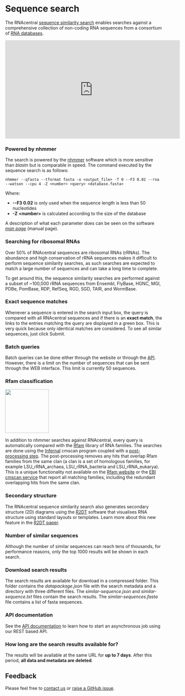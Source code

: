
# <i class="fa fa-search"></i> Sequence search

The RNAcentral [sequence similarity search](/sequence-search) enables searches against a comprehensive collection of non-coding RNA sequences from a consortium of [RNA databases](/expert-databases).

<iframe width="560" height="315" src="https://www.youtube.com/embed/2H4--NfjIsI" frameborder="0" allow="accelerometer; autoplay; encrypted-media; gyroscope; picture-in-picture" allowfullscreen></iframe>

### Powered by nhmmer <a style="cursor: pointer" id="nhmmer" ng-click="scrollTo('nhmmer')" name="nhmmer" class="text-muted smaller"><i class="fa fa-link"></i></a>

The search is powered by the [nhmmer](https://www.ncbi.nlm.nih.gov/pmc/articles/PMC3777106/) software which is more sensitive than *blastn* but is comparable in speed. The command executed by the sequence search is as follows:

`nhmmer --qfasta --tformat fasta -o <output_file> -T 0 --F3 0.02 --rna --watson --cpu 4 -Z <number> <query> <database.fasta>`

Where:

* **--F3 0.02** is only used when the sequence length is less than 50 nucleotides
* **-Z &lt;number&gt;** is calculated according to the size of the database

A description of what each parameter does can be seen on the software [*man page*](http://eddylab.org/software/hmmer/Userguide.pdf) (manual page).

### Searching for ribosomal RNAs <a style="cursor: pointer" id="rrna" ng-click="scrollTo('rrna')" name="rrna" class="text-muted smaller"><i class="fa fa-link"></i></a>

Over 50% of RNAcentral sequences are ribosomal RNAs (rRNAs). The abundance and high conservation of rRNA sequences makes it difficult to perform sequence similarity searches, as such searches are expected to match a large number of sequences and can take a long time to complete.

To get around this, the sequence similarity searches are performed against a subset of ~100,000 rRNA sequences from Ensembl, FlyBase, HGNC, MGI, PDBe, PomBase, RDP, RefSeq, RGD, SGD, TAIR, and WormBase.

### Exact sequence matches <a style="cursor: pointer" id="exact-matches" ng-click="scrollTo('exact-matches')" name="exact-matches" class="text-muted smaller"><i class="fa fa-link"></i></a>

Whenever a sequence is entered in the search input box, the query is compared with all RNAcentral sequences and if there is an **exact match**, the links to the entries matching the query are displayed in a green box. This is very quick because only identical matches are considered. To see all similar sequences, just click Submit.

### Batch queries <a style="cursor: pointer" id="batch-queries" ng-click="scrollTo('batch-queries')" name="batch-queries" class="text-muted smaller"><i class="fa fa-link"></i></a>

Batch queries can be done either through the website or through the [API](/sequence-search/api). However, there is a limit on the number of sequences that can be sent through the WEB interface. This limit is currently 50 sequences.

### Rfam classification <a style="cursor: pointer" id="rfam" ng-click="scrollTo('rfam')" name="rfam" class="text-muted smaller"><i class="fa fa-link"></i></a>

<img src="/static/img/expert-db-logos/rfam.png" class="img-responsive pull-left" style="width: 140px; margin-right: 20px;">

In addition to nhmmer searches against RNAcentral, every query is automatically compared with the [Rfam](https://rfam.org) library of RNA families. The searches are done using the [Infernal](http://eddylab.org/infernal) cmscan program coupled with a [post-processing step](https://github.com/nawrockie/cmsearch_tblout_deoverlap). The post-processing removes any hits that overlap Rfam families from the same clan (a clan is a set of homologous families, for example LSU_rRNA_archaea, LSU_rRNA_bacteria and LSU_rRNA_eukarya). This is a unique functionality not available on the [Rfam website](https://rfam.org) or the [EBI cmscan service](https://www.ebi.ac.uk/Tools/rna/infernal_cmscan/) that report all matching families, including the redundant overlapping hits from the same clan.

### Secondary structure <a style="cursor: pointer" id="r2dt" ng-click="scrollTo('r2dt')" name="r2dt" class="text-muted smaller"><i class="fa fa-link"></i></a>

The RNAcentral sequence similarity search also generates secondary structure (2D) diagrams using the [R2DT](https://github.com/RNAcentral/R2DT) software that visualises RNA structure using standard layouts or templates. Learn more about this new feature in the [R2DT paper](https://www.nature.com/articles/s41467-021-23555-5).

### Number of similar sequences <a style="cursor: pointer" id="number" ng-click="scrollTo('number')" name="number" class="text-muted smaller"><i class="fa fa-link"></i></a>

Although the number of similar sequences can reach tens of thousands, for performance reasons, only the top 1000 results will be shown in each search.

### Download search results <a style="cursor: pointer" id="download" ng-click="scrollTo('download')" name="download" class="text-muted smaller"><i class="fa fa-link"></i></a>

The search results are available for download in a compressed folder. This folder contains the *datapackage.json* file with the search metadata and a directory with three different files. The *similar-sequence.json* and *similar-sequence.txt* files contain the search results. The *similar-sequences.fasta* file contains a list of fasta sequences.

### API documentation <a style="cursor: pointer" id="sequence-search-api" ng-click="scrollTo('sequence-search-api')" name="sequence-search-api" class="text-muted smaller"><i class="fa fa-link"></i></a>

See the [API documentation](/sequence-search/api) to learn how to start an asynchronous job using our REST based API.

### How long are the search results available for? <a style="cursor: pointer" id="stable-links" ng-click="scrollTo('stable-links')" name="stable-links" class="text-muted smaller"><i class="fa fa-link"></i></a>

The results will be available at the same URL for **up to 7 days**. After this period, **all data and metadata are deleted**.

## Feedback

Please feel free to [contact us](/contact) or [raise a GitHub issue](https://github.com/rnacentral/rnacentral-sequence-search/issues).
